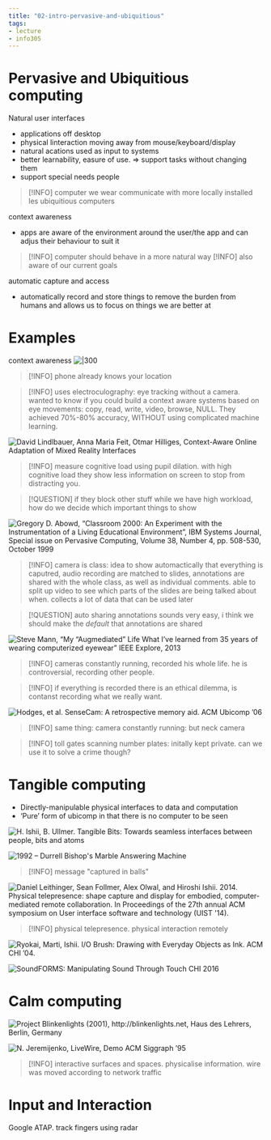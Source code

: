 ```yaml
---
title: "02-intro-pervasive-and-ubiquitious"
tags: 
- lecture
- info305
---
```


# Pervasive and Ubiquitious computing

Natural user interfaces
- applications off desktop
- physical linteraction moving away from mouse/keyboard/display
- natural acations used as input to systems
- better learnability, easure of use. ⇒ support tasks without changing them
- support special needs people

> [!INFO] computer we wear communicate with more locally installed les ubiquitious computers


context awareness
- apps are aware of the environment around the user/the app and can adjus their behaviour to suit it

> [!INFO] computer should behave in a more natural way
> [!INFO] also aware of our current goals

automatic capture and access
- automatically record and store things to remove the burden from humans and allows us to focus on things we are better at


# Examples

context awareness
![|300](https://i.imgur.com/NpTeqcL.png)

> [!INFO] phone already knows your location

> [!INFO] uses electroculography: eye tracking without a camera. wanted to know if you could build a context aware systems based on eye movements: copy, read, write, video, browse, NULL. They achieved 70%-80% accuracy, WITHOUT using complicated machine learning. 



![David Lindlbauer, Anna Maria Feit, Otmar Hilliges, Context-Aware Online Adaptation of Mixed Reality Interfaces](https://i.imgur.com/pKl0wQV.png)

> [!INFO] measure cognitive load using pupil dilation. with high cognitive load they show less information on screen to stop from distracting you.

> [!QUESTION] if they block other stuff while we have high workload, how do we decide which important things to show




![Gregory D. Abowd, “Classroom 2000: An Experiment with the Instrumentation of a Living Educational Environment”, IBM Systems Journal, Special issue on Pervasive Computing, Volume 38, Number 4, pp. 508-530, October 1999](https://i.imgur.com/jibhsuL.png)

> [!INFO] camera is class: idea to show automactically that everything is caputred, audio recording are matched to slides, annotations are shared with the whole class, as well as individual comments. able to split up video to see which parts of the slides are being talked about when. collects a lot of data that can be used later

> [!QUESTION] auto sharing annotations sounds very easy, i think we should make the _default_ that annotations are shared





![Steve Mann, “My “Augmediated” Life What I’ve learned from 35 years of wearing computerized eyewear” IEEE Explore, 2013](https://i.imgur.com/PTijDvG.png)

> [!INFO] cameras constantly running, recorded his whole life. he is controversial, recording other people.

> [!INFO] if everything is recorded there is an ethical dilemma, is contanst recording what we really want.




![Hodges, et al. SenseCam: A retrospective memory aid. ACM Ubicomp ’06](https://i.imgur.com/v9SziUx.png)

> [!INFO] same thing: camera constantly running: but neck camera


> [!INFO] toll gates scanning number plates: initally kept private. can we use it to solve a crime though?

# Tangible computing

- Directly-manipulable physical interfaces to data and computation 
- ‘Pure’ form of ubicomp in that there is no computer to be seen

![H. Ishii, B. Ullmer. Tangible Bits: Towards seamless interfaces between people, bits and atoms](https://i.imgur.com/mmgQMCY.png)



![1992 – Durrell Bishop's Marble Answering Machine](https://i.imgur.com/qCWtriU.png)

> [!INFO] message "captured in balls"



![Daniel Leithinger, Sean Follmer, Alex Olwal, and Hiroshi Ishii. 2014. Physical telepresence: shape capture and display for embodied, computer-mediated remote collaboration. In Proceedings of the 27th annual ACM symposium on User interface software and technology (UIST '14).](https://i.imgur.com/Uh5rNE5.png)

> [!INFO] physical telepresence. physical interaction remotely

![Ryokai, Marti, Ishii. I/O Brush: Drawing with Everyday Objects as Ink. ACM CHI ’04.](https://i.imgur.com/GhglQbZ.png)


![SoundFORMS: Manipulating Sound Through Touch CHI 2016](https://i.imgur.com/3LWqoIe.png)


# Calm computing
![Project Blinkenlights (2001), http://blinkenlights.net, Haus des Lehrers, Berlin, Germany](https://i.imgur.com/zyEBMGV.png)


![N. Jeremijenko, LiveWire, Demo ACM Siggraph ’95](https://i.imgur.com/kUd3zrK.png)
> [!INFO] interactive surfaces and spaces. physicalise information. wire was moved according to network traffic


# Input and Interaction
Google ATAP. track fingers using radar